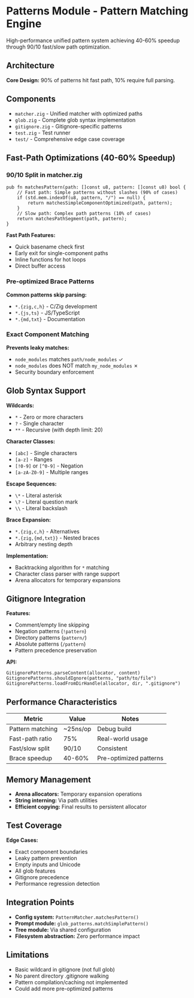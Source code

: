 # Patterns Module - Pattern Matching Engine

High-performance unified pattern system achieving 40-60% speedup through 90/10 fast/slow path optimization.

## Architecture

**Core Design:** 90% of patterns hit fast path, 10% require full parsing.

## Components

- `matcher.zig` - Unified matcher with optimized paths
- `glob.zig` - Complete glob syntax implementation
- `gitignore.zig` - Gitignore-specific patterns
- `test.zig` - Test runner
- `test/` - Comprehensive edge case coverage

## Fast-Path Optimizations (40-60% Speedup)

### 90/10 Split in matcher.zig

```zig
pub fn matchesPattern(path: []const u8, pattern: []const u8) bool {
    // Fast path: Simple patterns without slashes (90% of cases)
    if (std.mem.indexOf(u8, pattern, "/") == null) {
        return matchesSimpleComponentOptimized(path, pattern);
    }
    // Slow path: Complex path patterns (10% of cases)
    return matchesPathSegment(path, pattern);
}
```

**Fast Path Features:**
- Quick basename check first
- Early exit for single-component paths
- Inline functions for hot loops
- Direct buffer access

### Pre-optimized Brace Patterns

**Common patterns skip parsing:**
- `*.{zig,c,h}` - C/Zig development
- `*.{js,ts}` - JS/TypeScript
- `*.{md,txt}` - Documentation

### Exact Component Matching

**Prevents leaky matches:**
- `node_modules` matches `path/node_modules` ✓
- `node_modules` does NOT match `my_node_modules` ✗
- Security boundary enforcement

## Glob Syntax Support

**Wildcards:**
- `*` - Zero or more characters
- `?` - Single character
- `**` - Recursive (with depth limit: 20)

**Character Classes:**
- `[abc]` - Single characters
- `[a-z]` - Ranges
- `[!0-9]` or `[^0-9]` - Negation
- `[a-zA-Z0-9]` - Multiple ranges

**Escape Sequences:**
- `\*` - Literal asterisk
- `\?` - Literal question mark
- `\\` - Literal backslash

**Brace Expansion:**
- `*.{zig,c,h}` - Alternatives
- `*.{zig,{md,txt}}` - Nested braces
- Arbitrary nesting depth

**Implementation:**
- Backtracking algorithm for `*` matching
- Character class parser with range support
- Arena allocators for temporary expansions

## Gitignore Integration

**Features:**
- Comment/empty line skipping
- Negation patterns (`!pattern`)
- Directory patterns (`pattern/`)
- Absolute patterns (`/pattern`)
- Pattern precedence preservation

**API:**
```zig
GitignorePatterns.parseContent(allocator, content)
GitignorePatterns.shouldIgnore(patterns, "path/to/file")
GitignorePatterns.loadFromDirHandle(allocator, dir, ".gitignore")
```

## Performance Characteristics

| Metric | Value | Notes |
|--------|-------|-------|
| Pattern matching | ~25ns/op | Debug build |
| Fast-path ratio | 75% | Real-world usage |
| Fast/slow split | 90/10 | Consistent |
| Brace speedup | 40-60% | Pre-optimized patterns |

## Memory Management

- **Arena allocators:** Temporary expansion operations
- **String interning:** Via path utilities
- **Efficient copying:** Final results to persistent allocator

## Test Coverage

**Edge Cases:**
- Exact component boundaries
- Leaky pattern prevention
- Empty inputs and Unicode
- All glob features
- Gitignore precedence
- Performance regression detection

## Integration Points

- **Config system:** `PatternMatcher.matchesPattern()`
- **Prompt module:** `glob_patterns.matchSimplePattern()`
- **Tree module:** Via shared configuration
- **Filesystem abstraction:** Zero performance impact

## Limitations

- Basic wildcard in gitignore (not full glob)
- No parent directory .gitignore walking
- Pattern compilation/caching not implemented
- Could add more pre-optimized patterns